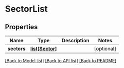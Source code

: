 # SectorList

## Properties
Name | Type | Description | Notes
------------ | ------------- | ------------- | -------------
**sectors** | [**list[Sector]**](Sector.md) |  | [optional] 

[[Back to Model list]](../README.md#documentation-for-models) [[Back to API list]](../README.md#documentation-for-api-endpoints) [[Back to README]](../README.md)

